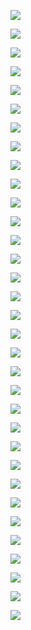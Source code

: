 ![](http://kunusoft.com/slides/bd1/bd102_modelos/Diapositiva99100.JPG)
![](http://kunusoft.com/slides/bd1/bd102_modelos/Diapositiva99101.JPG)
![](http://kunusoft.com/slides/bd1/bd102_modelos/Diapositiva99102.JPG)
![](http://kunusoft.com/slides/bd1/bd102_modelos/Diapositiva99103.JPG)
![](http://kunusoft.com/slides/bd1/bd102_modelos/Diapositiva99104.JPG)
![](http://kunusoft.com/slides/bd1/bd102_modelos/Diapositiva99105.JPG)
![](http://kunusoft.com/slides/bd1/bd102_modelos/Diapositiva99106.JPG)
![](http://kunusoft.com/slides/bd1/bd102_modelos/Diapositiva99107.JPG)
![](http://kunusoft.com/slides/bd1/bd102_modelos/Diapositiva99108.JPG)
![](http://kunusoft.com/slides/bd1/bd102_modelos/Diapositiva99109.JPG)
![](http://kunusoft.com/slides/bd1/bd102_modelos/Diapositiva99110.JPG)
![](http://kunusoft.com/slides/bd1/bd102_modelos/Diapositiva99111.JPG)
![](http://kunusoft.com/slides/bd1/bd102_modelos/Diapositiva99112.JPG)
![](http://kunusoft.com/slides/bd1/bd102_modelos/Diapositiva99113.JPG)
![](http://kunusoft.com/slides/bd1/bd102_modelos/Diapositiva99114.JPG)
![](http://kunusoft.com/slides/bd1/bd102_modelos/Diapositiva99115.JPG)
![](http://kunusoft.com/slides/bd1/bd102_modelos/Diapositiva99116.JPG)
![](http://kunusoft.com/slides/bd1/bd102_modelos/Diapositiva99117.JPG)
![](http://kunusoft.com/slides/bd1/bd102_modelos/Diapositiva99118.JPG)
![](http://kunusoft.com/slides/bd1/bd102_modelos/Diapositiva99119.JPG)
![](http://kunusoft.com/slides/bd1/bd102_modelos/Diapositiva99120.JPG)
![](http://kunusoft.com/slides/bd1/bd102_modelos/Diapositiva99121.JPG)
![](http://kunusoft.com/slides/bd1/bd102_modelos/Diapositiva99122.JPG)
![](http://kunusoft.com/slides/bd1/bd102_modelos/Diapositiva99123.JPG)
![](http://kunusoft.com/slides/bd1/bd102_modelos/Diapositiva99124.JPG)
![](http://kunusoft.com/slides/bd1/bd102_modelos/Diapositiva99125.JPG)
![](http://kunusoft.com/slides/bd1/bd102_modelos/Diapositiva99126.JPG)
![](http://kunusoft.com/slides/bd1/bd102_modelos/Diapositiva99127.JPG)
![](http://kunusoft.com/slides/bd1/bd102_modelos/Diapositiva99128.JPG)
![](http://kunusoft.com/slides/bd1/bd102_modelos/Diapositiva99129.JPG)
![](http://kunusoft.com/slides/bd1/bd102_modelos/Diapositiva99130.JPG)
![](http://kunusoft.com/slides/bd1/bd102_modelos/Diapositiva99131.JPG)
![](http://kunusoft.com/slides/bd1/bd102_modelos/Diapositiva99132.JPG)
